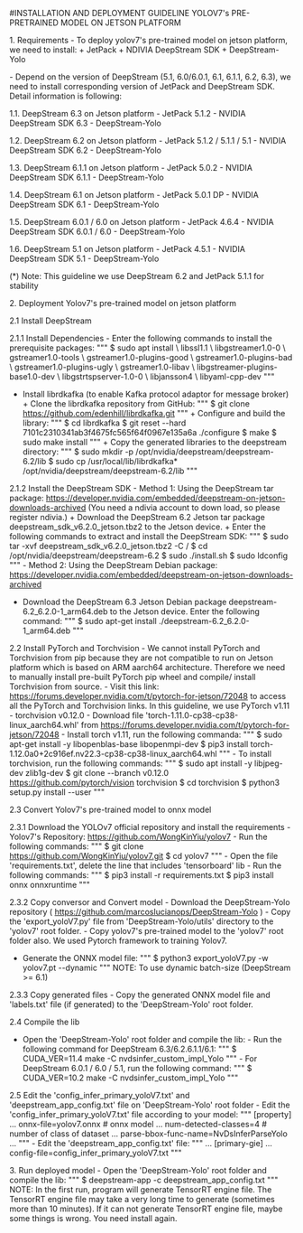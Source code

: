 
#INSTALLATION AND DEPLOYMENT GUIDELINE YOLOV7's PRE-PRETRAINED MODEL ON JETSON PLATFORM


1\. Requirements - To deploy yolov7's pre-trained model on jetson
platform, we need to install:  + JetPack  + NDIVIA DeepStream SDK  +
DeepStream-Yolo

\- Depend on the version of DeepStream (5.1, 6.0/6.0.1, 6.1, 6.1.1, 6.2,
6.3), we need to install corresponding version of JetPack and DeepStream
SDK. Detail information is following:

1.1. DeepStream 6.3 on Jetson platform  - JetPack 5.1.2  - NVIDIA
DeepStream SDK 6.3  - DeepStream-Yolo

1.2. DeepStream 6.2 on Jetson platform  - JetPack 5.1.2 / 5.1.1 / 5.1  -
NVIDIA DeepStream SDK 6.2  - DeepStream-Yolo

1.3. DeepStream 6.1.1 on Jetson platform  - JetPack 5.0.2  - NVIDIA
DeepStream SDK 6.1.1  - DeepStream-Yolo

1.4. DeepStream 6.1 on Jetson platform  - JetPack 5.0.1 DP  - NVIDIA
DeepStream SDK 6.1  - DeepStream-Yolo

1.5. DeepStream 6.0.1 / 6.0 on Jetson platform  - JetPack 4.6.4  -
NVIDIA DeepStream SDK 6.0.1 / 6.0  - DeepStream-Yolo

1.6. DeepStream 5.1 on Jetson platform  - JetPack 4.5.1  - NVIDIA
DeepStream SDK 5.1  - DeepStream-Yolo

(\*) Note: This guideline we use DeepStream 6.2 and JetPack 5.1.1 for
stability

2\. Deployment Yolov7's pre-trained model on jetson platform

2.1 Install DeepStream

2.1.1 Install Dependencies  - Enter the following commands to install
the prerequisite packages: """ $ sudo apt install \\ libssl1.1 \\
libgstreamer1.0-0 \\ gstreamer1.0-tools \\ gstreamer1.0-plugins-good \\
gstreamer1.0-plugins-bad \\ gstreamer1.0-plugins-ugly \\
gstreamer1.0-libav \\ libgstreamer-plugins-base1.0-dev \\
libgstrtspserver-1.0-0 \\ libjansson4 \\ libyaml-cpp-dev """

 - Install librdkafka (to enable Kafka protocol adaptor for message
broker)  + Clone the librdkafka repository from GitHub: """ $ git clone
https://github.com/edenhill/librdkafka.git """  + Configure and build
the library: """ $ cd librdkafka $ git reset --hard
7101c2310341ab3f4675fc565f64f0967e135a6a ./configure $ make $ sudo make
install """  + Copy the generated libraries to the deepstream directory:
""" $ sudo mkdir -p /opt/nvidia/deepstream/deepstream-6.2/lib $ sudo cp
/usr/local/lib/librdkafka\* /opt/nvidia/deepstream/deepstream-6.2/lib
"""

2.1.2 Install the DeepStream SDK  - Method 1: Using the DeepStream tar
package:
https://developer.nvidia.com/embedded/deepstream-on-jetson-downloads-archived
(You need a ndivia account to down load, so please register ndivia.)  +
Download the DeepStream 6.2 Jetson tar package
deepstream_sdk_v6.2.0_jetson.tbz2 to the Jetson device.  + Enter the
following commands to extract and install the DeepStream SDK: """ $ sudo
tar -xvf deepstream_sdk_v6.2.0_jetson.tbz2 -C / $ cd
/opt/nvidia/deepstream/deepstream-6.2 $ sudo ./install.sh $ sudo
ldconfig """  - Method 2: Using the DeepStream Debian package:
https://developer.nvidia.com/embedded/deepstream-on-jetson-downloads-archived
 + Download the DeepStream 6.3 Jetson Debian package
deepstream-6.2_6.2.0-1_arm64.deb to the Jetson device. Enter the
following command: """ $ sudo apt-get install
./deepstream-6.2_6.2.0-1_arm64.deb """

2.2 Install PyTorch and Torchvision  - We cannot install PyTorch and
Torchvision from pip because they are not compatible to run on Jetson
platform which is based on ARM aarch64 architecture. Therefore we need
to manually install pre-built PyTorch pip wheel and compile/ install
Torchvision from source.  - Visit this link:
https://forums.developer.nvidia.com/t/pytorch-for-jetson/72048 to access
all the PyTorch and Torchvision links. In this guideline, we use PyTorch
v1.11 - torchvision v0.12.0  - Download file
'torch-1.11.0-cp38-cp38-linux_aarch64.whl' from
https://forums.developer.nvidia.com/t/pytorch-for-jetson/72048  -
Install torch v1.11, run the following commanda: """ $ sudo apt-get
install -y libopenblas-base libopenmpi-dev $ pip3 install
torch-1.12.0a0+2c916ef.nv22.3-cp38-cp38-linux_aarch64.whl """  - To
install torchvision, run the following commands: """ $ sudo apt install
-y libjpeg-dev zlib1g-dev $ git clone --branch v0.12.0
https://github.com/pytorch/vision torchvision $ cd torchvision $ python3
setup.py install --user """

2.3 Convert Yolov7's pre-trained model to onnx model

2.3.1 Download the YOLOv7 official repository and install the
requirements  - Yolov7's Repository:
https://github.com/WongKinYiu/yolov7  - Run the following commands: """
$ git clone https://github.com/WongKinYiu/yolov7.git $ cd yolov7 """  -
Open the file 'requirements.txt', delete the line that includes
'tensorboard' lib  - Run the following commands: """ $ pip3 install -r
requirements.txt $ pip3 install onnx onnxruntime """

2.3.2 Copy conversor and Convert model  - Download the DeepStream-Yolo
repository ( https://github.com/marcoslucianops/DeepStream-Yolo )  -
Copy the 'export_yoloV7.py' file from 'DeepStream-Yolo/utils' directory
to the 'yolov7' root folder.  - Copy yolov7's pre-trained model to the
'yolov7' root folder also. We used Pytorch framework to training Yolov7.
 - Generate the ONNX model file: """ $ python3 export_yoloV7.py -w
yolov7.pt --dynamic """ NOTE: To use dynamic batch-size (DeepStream \>=
6.1)

2.3.3 Copy generated files  - Copy the generated ONNX model file and
'labels.txt' file (if generated) to the 'DeepStream-Yolo' root folder.

2.4 Compile the lib

 - Open the 'DeepStream-Yolo' root folder and compile the lib:  - Run
the following command for DeepStream 6.3/6.2.6.1.1/6.1: """ $
CUDA_VER=11.4 make -C nvdsinfer_custom_impl_Yolo """  - For DeepStream
6.0.1 / 6.0 / 5.1, run the following command: """ $ CUDA_VER=10.2 make
-C nvdsinfer_custom_impl_Yolo """

2.5 Edit the 'config_infer_primary_yoloV7.txt' and
'deepstream_app_config.txt' file on 'DeepStream-Yolo' root folder  -
Edit the 'config_infer_primary_yoloV7.txt' file according to your model:
""" \[property\] ... onnx-file=yolov7.onnx \# onnx model ...
num-detected-classes=4 \# number of class of dataset ...
parse-bbox-func-name=NvDsInferParseYolo ... """  - Edit the
'deepstream_app_config.txt' file: """ ... \[primary-gie\] ...
config-file=config_infer_primary_yoloV7.txt """

3\. Run deployed model  - Open the 'DeepStream-Yolo' root folder and
compile the lib: """ $ deepstream-app -c deepstream_app_config.txt """
NOTE: In the first run, program will generate TensorRT engine file. The
TensorRT engine file may take a very long time to generate (sometimes
more than 10 minutes). If it can not generate TensorRT engine file,
maybe some things is wrong. You need install again.
